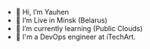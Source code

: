 - 👋 Hi, I’m Yauhen
- 👀 I’m Live in Minsk (Belarus)
- 🌱 I’m currently learning (Public Clouds) 
- 💞️ I'm a DevOps engineer at iTechArt.


<!---
YauhenC/YauhenC is a ✨ special ✨ repository because its `README.md` (this file) appears on your GitHub profile.
You can click the Preview link to take a look at your changes.
--->
